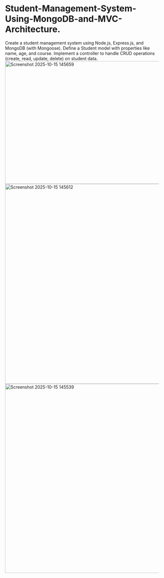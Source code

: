 # Student-Management-System-Using-MongoDB-and-MVC-Architecture.
Create a student management system using Node.js, Express.js, and MongoDB (with Mongoose). Define a Student model with properties like name, age, and course. Implement a controller to handle CRUD operations (create, read, update, delete) on student data. 
<img width="967" height="401" alt="Screenshot 2025-10-15 145659" src="https://github.com/user-attachments/assets/f8721b16-23d2-43d2-bf6f-660d0b8147e1" />
<img width="969" height="653" alt="Screenshot 2025-10-15 145612" src="https://github.com/user-attachments/assets/966be616-13d9-469b-9c43-edb4cf90fe0b" />
<img width="880" height="618" alt="Screenshot 2025-10-15 145539" src="https://github.com/user-attachments/assets/09261edc-b808-45f9-b436-97a13a2bb851" />
